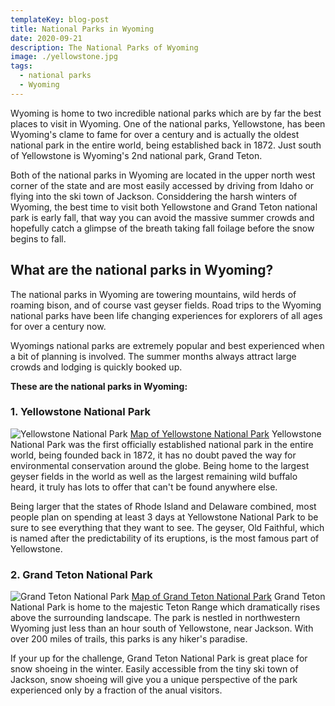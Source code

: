 ```yaml
---
templateKey: blog-post
title: National Parks in Wyoming
date: 2020-09-21
description: The National Parks of Wyoming
image: ./yellowstone.jpg
tags:
  - national parks
  - Wyoming
---
```

Wyoming is home to two incredible national parks which are by far the best places to visit in Wyoming. One of the national parks, Yellowstone, has been Wyoming's clame to fame for over a century and is actually the oldest national park in the entire world, being established back in 1872. Just south of Yellowstone is Wyoming's 2nd national park, Grand Teton.

Both of the national parks in Wyoming are located in the upper north west corner of the state and are most easily accessed by driving from Idaho or flying into the ski town of Jackson. Considdering the harsh winters of Wyoming, the best time to visit both Yellowstone and Grand Teton national park is early fall, that way you can avoid the massive summer crowds and hopefully catch a glimpse of the breath taking fall foilage before the snow begins to fall.

## What are the national parks in Wyoming?
The national parks in Wyoming are towering mountains, wild herds of roaming bison, and of course vast geyser fields. Road trips to the Wyoming national parks have been life changing experiences for explorers of all ages for over a century now. 

Wyomings national parks are extremely popular and best experienced when a bit of planning is involved. The summer months always attract large crowds and lodging is quickly booked up.

**These are the national parks in Wyoming:**

### 1. Yellowstone National Park
![Yellowstone National Park](./yellowstone.jpg)
<a href="https://amzn.to/2SBsFxi" target="_blank" rel="noopener noreferrer">Map of Yellowstone National Park<a>
Yellowstone National Park was the first officially established national park in the entire world, being founded back in 1872, it has no doubt paved the way for environmental conservation around the globe. Being home to the largest geyser fields in the world as well as the largest remaining wild buffalo heard, it truly has lots to offer that can't be found anywhere else.

Being larger that the states of Rhode Island and Delaware combined, most people plan on spending at least 3 days at Yellowstone National Park to be sure to see everything that they want to see. The geyser, Old Faithful, which is named after the predictability of its eruptions, is the most famous part of Yellowstone.

### 2. Grand Teton National Park
![Grand Teton National Park](./grand-teton.jpg)
<a href="https://amzn.to/30I7hKV" target="_blank" rel="noopener noreferrer">Map of Grand Teton National Park<a>
Grand Teton National Park is home to the majestic Teton Range which dramatically rises above the surrounding landscape. The park is nestled in northwestern Wyoming just less than an hour south of Yellowstone, near Jackson. With over 200 miles of trails, this parks is any hiker's paradise. 

If your up for the challenge, Grand Teton National Park is great place for snow shoeing in the winter. Easily accessible from the tiny ski town of Jackson, snow shoeing will give you a unique perspective of the park experienced only by a fraction of the anual visitors.

